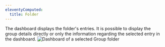```yaml
---
eleventyComputed:
  title: Folder
---
```

The dashboard displays the folder's entries. It is possible to display the group details directly or only the information regarding the selected entry in the dashboard.
![Dashboard of a selected Group folder](https://cdnweb.devolutions.net/docs/docs_en_rdm_mac_clip10178.png)

